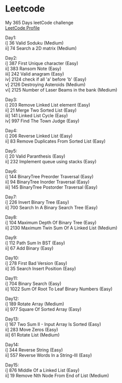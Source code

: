 # Leetcode </br>

My 365 Days leetCode challenge </br>
<a href="https://leetcode.com/shashank2002/">LeetCode Profile </a> </br>

Day1: </br>
    i] 36 Valid Soduku (Medium) </br>
   ii] 74 Search a 2D matrix (Medium) </br>
    
Day2: </br>
    i] 387 First Unique character (Easy) </br>
   ii] 383 Ransom Note (Easy) </br>
  iii] 242 Valid anagram (Easy) </br>
   iv] 2124 check if all 'a' before 'b' (Easy) </br>
    v] 2126 Destroying Asteroids (Medium) </br>
   vi] 2125 Number of Laser Beams in the bank (Medium) </br>
   
Day3: </br>
    i] 203 Remove Linked List element (Easy) </br>
   ii] 21 Merge Two Sorted List (Easy) </br>
  iii] 141 Linked List Cycle (Easy) </br>
   iv] 997 Find The Town Judge (Easy) </br>
   
Day4: </br>
    i] 206 Reverse Linked List (Easy) </br>
   ii] 83 Remove Duplicates From Sorted List (Easy) </br>
   
Day5: </br>
    i] 20 Valid Paranthesis (Easy) </br>
   ii] 232 Implement queue using stacks (Easy) </br>
   
Day6: </br>
    i] 144 BinaryTree Preorder Traversal (Easy) </br>
   ii] 94 BinaryTree Inorder Traversal (Easy) </br>
  iii] 145 BinaryTree Postorder Traversal (Easy) </br>
  
Day7: </br>
    i] 226 Invert Binary Tree (Easy) </br>
   ii] 700 Search In A Binary Search Tree (Easy) </br>
   
Day8: </br>
    i] 104 Maximum Depth Of Binary Tree (Easy) </br>
   ii] 2130 Maximum Twin Sum Of A Linked List (Medium) </br>
   
Day9: </br>
    i] 112 Path Sum In BST (Easy) </br>
   ii] 67 Add Binary (Easy) </br>
   
Day10: </br>
    i] 278 First Bad Version (Easy) </br>
   ii] 35 Search Insert Position (Easy) </br>
   
Day11: </br>
    i] 704 Binary Search (Easy) </br>
   ii] 1022 Sum Of Root To Leaf Binary Numbers (Easy) </br>
   
Day12: </br>
    i] 189 Rotate Array (Medium) </br>
   ii] 977 Square Of Sorted Array (Easy) </br>
   
Day13: </br>
    i] 167 Two Sum II - Input Array Is Sorted (Easy) </br>
   ii] 283 Move Zeros (Easy) </br>
  iii] 61 Rotate List (Medium) </br>
  
Day14:</br>
    i] 344 Reverse String (Easy) </br>
   ii] 557 Reverse Words In a String-III (Easy) </br>
   
Day15: </br>
    i] 876 Middle Of a Linked List (Easy) </br>
   ii] 19 Remove Nth Node From End of List (Medium) </br>
